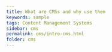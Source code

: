 ```yaml
---
title: What are CMSs and why use them
keywords: sample
tags: Content Management Systems
sidebar: cms
permalink: cms/intro-cms.html
folder: cms
---
```

